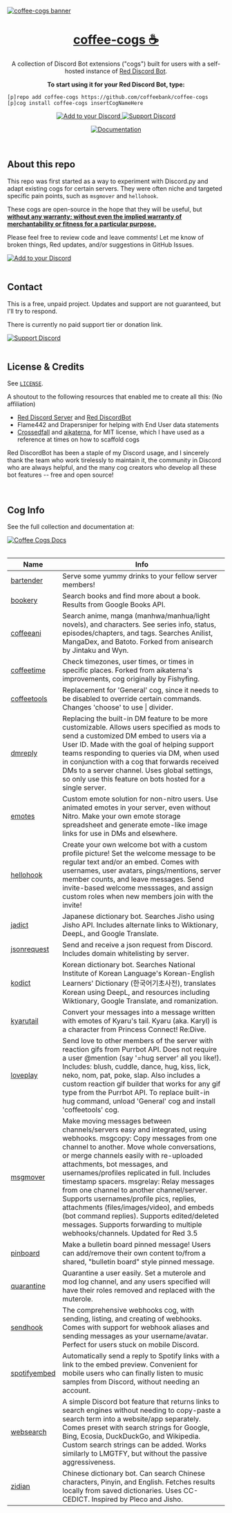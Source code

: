 [![coffee-cogs banner](https://raw.githubusercontent.com/coffeebank/coffee-cogs/master/CAFq0pv9HjY_01.jpg)](https://coffeebank.github.io/coffee-cogs/)

<h1 align="center">
  <a href="https://coffeebank.github.io/coffee-cogs/">coffee-cogs ☕</a>
</h1>

<div id="supportdiscord"></div>

<p align="center">
  A collection of Discord Bot extensions ("cogs") built for users with a self-hosted instance of <a href="https://github.com/Cog-Creators/Red-DiscordBot">Red Discord Bot</a>.
</p>

<p align="center">
  <strong>To start using it for your Red Discord Bot, type:</strong>
</p>

```
[p]repo add coffee-cogs https://github.com/coffeebank/coffee-cogs
[p]cog install coffee-cogs insertCogNameHere
```

<p align="center">
  <a href="https://coffeebank.github.io/coffee-cogs/start">
    <img src="https://img.shields.io/badge/%20Add%20to%20your%20Discord-▸-743e47?style=for-the-badge&logo=discord&logoColor=white&logoWidth=25" alt="Add to your Discord" title="Add to your Discord" />
  </a> 
  <a href="https://coffeebank.github.io/discord">
    <img src="https://img.shields.io/badge/%20Support%20Discord-▸-47385a?style=for-the-badge&logo=data:image/svg+xml;base64,PHN2ZyB4bWxucz0iaHR0cDovL3d3dy53My5vcmcvMjAwMC9zdmciIHdpZHRoPSIxZW0iIGhlaWdodD0iMWVtIiB2aWV3Qm94PSIwIDAgMjU2IDI1NiI+PHBhdGggZmlsbD0iI2ZmZmZmZiIgZD0iTTIzMiA5NmExNiAxNiAwIDAgMC0xNi0xNmgtMzJWNDhhMTYgMTYgMCAwIDAtMTYtMTZINDBhMTYgMTYgMCAwIDAtMTYgMTZ2MTI4YTggOCAwIDAgMCAxMyA2LjIyTDcyIDE1NHYzMGExNiAxNiAwIDAgMCAxNiAxNmg5My41OUwyMTkgMjMwLjIyYTggOCAwIDAgMCA1IDEuNzhhOCA4IDAgMCAwIDgtOFptLTQyLjU1IDg5Ljc4YTggOCAwIDAgMC01LTEuNzhIODh2LTMyaDgwYTE2IDE2IDAgMCAwIDE2LTE2Vjk2aDMydjExMS4yNVoiLz48L3N2Zz4=&logoColor=white&logoWidth=25" alt="Support Discord" title="Support Discord" />
  </a>
</p>

<p align="center">
  <a href="https://coffeebank.github.io/coffee-cogs/">
    <img src="https://img.shields.io/badge/%20Documentation-▸-3a2846?style=for-the-badge&logo=data:image/svg+xml;base64,PHN2ZyB4bWxucz0iaHR0cDovL3d3dy53My5vcmcvMjAwMC9zdmciIHdpZHRoPSIxZW0iIGhlaWdodD0iMWVtIiB2aWV3Qm94PSIwIDAgMjQgMjQiPjxwYXRoIGZpbGw9IiNmZmZmZmYiIGQ9Ik0xMyA5aDUuNUwxMyAzLjVWOU02IDJoOGw2IDZ2MTJhMiAyIDAgMCAxLTIgMkg2YTIgMiAwIDAgMS0yLTJWNGMwLTEuMTEuODktMiAyLTJtOSAxNnYtMkg2djJoOW0zLTR2LTJINnYyaDEyWiIvPjwvc3ZnPg==&logoColor=white&logoWidth=25" alt="Documentation" title="Documentation" />
  </a>
</p>

<br />

## About this repo

This repo was first started as a way to experiment with Discord.py and adapt existing cogs for certain servers. They were often niche and targeted specific pain points, such as `msgmover` and `hellohook`.

These cogs are open-source in the hope that they will be useful, but **[without any warranty; without even the implied warranty of merchantability or fitness for a particular purpose.](https://github.com/coffeebank/coffee-cogs/blob/master/LICENSE)**

Please feel free to review code and leave comments! Let me know of broken things, Red updates, and/or suggestions in GitHub Issues.

<a href="https://coffeebank.github.io/coffee-cogs/start">
  <img src="https://img.shields.io/badge/%20Get%20Started%20with%20Coffee%20Cogs-▸-743e47?style=for-the-badge&logo=discord&logoColor=white&logoWidth=25" alt="Add to your Discord" title="Add to your Discord" />
</a>

<br />

<br />

## Contact

This is a free, unpaid project. Updates and support are not guaranteed, but I'll try to respond.

There is currently no paid support tier or donation link.

<a href="https://coffeebank.github.io/discord">
  <img src="https://img.shields.io/badge/%20Support%20Discord-▸-47385a?style=for-the-badge&logo=data:image/svg+xml;base64,PHN2ZyB4bWxucz0iaHR0cDovL3d3dy53My5vcmcvMjAwMC9zdmciIHdpZHRoPSIxZW0iIGhlaWdodD0iMWVtIiB2aWV3Qm94PSIwIDAgMjU2IDI1NiI+PHBhdGggZmlsbD0iI2ZmZmZmZiIgZD0iTTIzMiA5NmExNiAxNiAwIDAgMC0xNi0xNmgtMzJWNDhhMTYgMTYgMCAwIDAtMTYtMTZINDBhMTYgMTYgMCAwIDAtMTYgMTZ2MTI4YTggOCAwIDAgMCAxMyA2LjIyTDcyIDE1NHYzMGExNiAxNiAwIDAgMCAxNiAxNmg5My41OUwyMTkgMjMwLjIyYTggOCAwIDAgMCA1IDEuNzhhOCA4IDAgMCAwIDgtOFptLTQyLjU1IDg5Ljc4YTggOCAwIDAgMC01LTEuNzhIODh2LTMyaDgwYTE2IDE2IDAgMCAwIDE2LTE2Vjk2aDMydjExMS4yNVoiLz48L3N2Zz4=&logoColor=white&logoWidth=25" alt="Support Discord" title="Support Discord" />
</a>

<br />

<br />

## License & Credits

See [`LICENSE`](https://github.com/coffeebank/coffee-cogs/blob/master/LICENSE).

A shoutout to the following resources that enabled me to create all this: (No affiliation)

- [Red Discord Server](https://discord.red) and [Red DiscordBot](https://github.com/Cog-Creators/Red-DiscordBot)
- Flame442 and Drapersniper for helping with End User data statements
- [Crossedfall](https://github.com/Crossedfall/crossed-cogs) and [aikaterna](https://github.com/aikaterna/aikaterna-cogs/), for MIT license, which I have used as a reference at times on how to scaffold cogs

Red DiscordBot has been a staple of my Discord usage, and I sincerely thank the team who work tirelessly to maintain it, the community in Discord who are always helpful, and the many cog creators who develop all these bot features -- free and open source!

<br />

## Cog Info

See the full collection and documentation at:

<a href="https://coffeebank.github.io/coffee-cogs/">
  <img src="https://img.shields.io/badge/%20Coffee%20cogs%20Docs-▸-3a2846?style=for-the-badge&logo=data:image/svg+xml;base64,PHN2ZyB4bWxucz0iaHR0cDovL3d3dy53My5vcmcvMjAwMC9zdmciIHdpZHRoPSIxZW0iIGhlaWdodD0iMWVtIiB2aWV3Qm94PSIwIDAgMjQgMjQiPjxwYXRoIGZpbGw9IiNmZmZmZmYiIGQ9Ik0xMyA5aDUuNUwxMyAzLjVWOU02IDJoOGw2IDZ2MTJhMiAyIDAgMCAxLTIgMkg2YTIgMiAwIDAgMS0yLTJWNGMwLTEuMTEuODktMiAyLTJtOSAxNnYtMkg2djJoOW0zLTR2LTJINnYyaDEyWiIvPjwvc3ZnPg==&logoColor=white&logoWidth=25" alt="Coffee Cogs Docs" title="Coffee Cogs Docs" />
</a>

<br />

<br />

|Name|Info|
|---|---|
|[bartender](https://coffeebank.github.io/coffee-cogs/bartender)|Serve some yummy drinks to your fellow server members!|
|[bookery](https://coffeebank.github.io/coffee-cogs/bookery)|Search books and find more about a book. Results from Google Books API.|
|[coffeeani](https://coffeebank.github.io/coffee-cogs/coffeeani)|Search anime, manga (manhwa/manhua/light novels), and characters. See series info, status, episodes/chapters, and tags. Searches Anilist, MangaDex, and Batoto. Forked from anisearch by Jintaku and Wyn.|
|[coffeetime](https://coffeebank.github.io/coffee-cogs/coffeetime)|Check timezones, user times, or times in specific places. Forked from aikaterna's improvements, cog originally by Fishyfing.|
|[coffeetools](https://coffeebank.github.io/coffee-cogs/coffeetools)|Replacement for 'General' cog, since it needs to be disabled to override certain commands. Changes 'choose' to use \| divider.|
|[dmreply](https://coffeebank.github.io/coffee-cogs/dmreply)|Replacing the built-in DM feature to be more customizable. Allows users specified as mods to send a customized DM embed to users via a User ID. Made with the goal of helping support teams responding to queries via DM, when used in conjunction with a cog that forwards received DMs to a server channel. Uses global settings, so only use this feature on bots hosted for a single server.|
|[emotes](https://coffeebank.github.io/coffee-cogs/emotes)|Custom emote solution for non-nitro users. Use animated emotes in your server, even without Nitro. Make your own emote storage spreadsheet and generate emote-like image links for use in DMs and elsewhere.|
|[hellohook](https://coffeebank.github.io/coffee-cogs/hellohook)|Create your own welcome bot with a custom profile picture! Set the welcome message to be regular text and/or an embed. Comes with usernames, user avatars, pings/mentions, server member counts, and leave messages. Send invite-based welcome messsages, and assign custom roles when new members join with the invite!|
|[jadict](https://coffeebank.github.io/coffee-cogs/jadict)|Japanese dictionary bot. Searches Jisho using Jisho API. Includes alternate links to Wiktionary, DeepL, and Google Translate.|
|[jsonrequest](https://coffeebank.github.io/coffee-cogs/jsonrequest)|Send and receive a json request from Discord. Includes domain whitelisting by server.|
|[kodict](https://coffeebank.github.io/coffee-cogs/kodict)|Korean dictionary bot. Searches National Institute of Korean Language's Korean-English Learners' Dictionary (한국어기초사전), translates Korean using DeepL, and resources including Wiktionary, Google Translate, and romanization.|
|[kyarutail](https://coffeebank.github.io/coffee-cogs/kyarutail)|Convert your messages into a message written with emotes of Kyaru's tail. Kyaru (aka. Karyl) is a character from Princess Connect! Re:Dive.|
|[loveplay](https://coffeebank.github.io/coffee-cogs/loveplay)|Send love to other members of the server with reaction gifs from Purrbot API. Does not require a user @mention (say '=hug server' all you like!). Includes: blush, cuddle, dance, hug, kiss, lick, neko, nom, pat, poke, slap. Also includes a custom reaction gif builder that works for any gif type from the Purrbot API. To replace built-in hug command, unload 'General' cog and install 'coffeetools' cog.|
|[msgmover](https://coffeebank.github.io/coffee-cogs/msgmover)|Make moving messages between channels/servers easy and integrated, using webhooks. msgcopy: Copy messages from one channel to another. Move whole conversations, or merge channels easily with re-uploaded attachments, bot messages, and usernames/profiles replicated in full. Includes timestamp spacers. msgrelay: Relay messages from one channel to another channel/server. Supports usernames/profile pics, replies, attachments (files/images/video), and embeds (bot command replies). Supports edited/deleted messages. Supports forwarding to multiple webhooks/channels. Updated for Red 3.5|
|[pinboard](https://coffeebank.github.io/coffee-cogs/pinboard)|Make a bulletin board pinned message! Users can add/remove their own content to/from a shared, "bulletin board" style pinned message.|
|[quarantine](https://coffeebank.github.io/coffee-cogs/quarantine)|Quarantine a user easily. Set a muterole and mod log channel, and any users specified will have their roles removed and replaced with the muterole.|
|[sendhook](https://coffeebank.github.io/coffee-cogs/sendhook)|The comprehensive webhooks cog, with sending, listing, and creating of webhooks. Comes with support for webhook aliases and sending messages as your username/avatar. Perfect for users stuck on mobile Discord.|
|[spotifyembed](https://coffeebank.github.io/coffee-cogs/spotifyembed)|Automatically send a reply to Spotify links with a link to the embed preview. Convenient for mobile users who can finally listen to music samples from Discord, without needing an account.|
|[websearch](https://coffeebank.github.io/coffee-cogs/websearch)|A simple Discord bot feature that returns links to search engines without needing to copy-paste a search term into a website/app separately. Comes preset with search strings for Google, Bing, Ecosia, DuckDuckGo, and Wikipedia. Custom search strings can be added. Works similarly to LMGTFY, but without the passive aggressiveness.|
|[zidian](https://coffeebank.github.io/coffee-cogs/zidian)|Chinese dictionary bot. Can search Chinese characters, Pinyin, and English. Fetches results locally from saved dictionaries. Uses CC-CEDICT. Inspired by Pleco and Jisho.|
